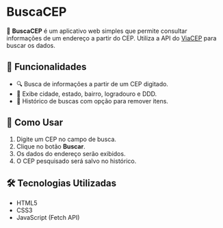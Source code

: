 # BuscaCEP

🚀 **BuscaCEP** é um aplicativo web simples que permite consultar informações de um endereço a partir do CEP. Utiliza a API do [ViaCEP](https://viacep.com.br/) para buscar os dados.

## 📌 Funcionalidades
- 🔍 Busca de informações a partir de um CEP digitado.
- 📌 Exibe cidade, estado, bairro, logradouro e DDD.
- 📝 Histórico de buscas com opção para remover itens.


## 🚀 Como Usar
1. Digite um CEP no campo de busca.
2. Clique no botão **Buscar**.
3. Os dados do endereço serão exibidos.
4. O CEP pesquisado será salvo no histórico.

## 🛠️ Tecnologias Utilizadas
- HTML5
- CSS3
- JavaScript (Fetch API)

